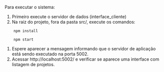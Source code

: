 Para executar o sistema:

1. Primeiro execute o servidor de dados (interface_cliente)
1. Na raiz do projeto, fora da pasta src/, execute os comandos:
```console
    npm install
```
```console
    npm start
``` 
1. Espere aparecer a mensagem informando que o servidor de aplicação está sendo executado na porta 5002.
1. Acessar http://localhost:5002/ e verificar se aparece uma interface com listagem de projetos.
